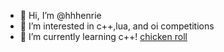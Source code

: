 - 👋 Hi, I’m @hhhenrie
- 👀 I’m interested in c++,lua, and oi competitions
- 🌱 I’m currently learning c++!
[chicken roll](https://user-images.githubusercontent.com/113233555/189475306-7f443f9d-1fc1-4197-9883-faed073ee784.gif)
